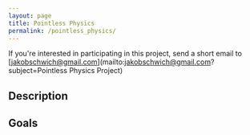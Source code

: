 ```yaml
---
layout: page
title: Pointless Physics
permalink: /pointless_physics/
---
```


If you're interested in participating in this project, send a short email to [jakobschwich@gmail.com](mailto:jakobschwich@gmail.com?subject=Pointless Physics Project)



## Description


## Goals




